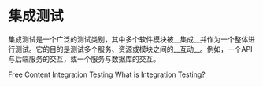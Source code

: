# 集成测试

集成测试是一个广泛的测试类别，其中多个软件模块被__集成__并作为一个整体进行测试。它的目的是测试多个服务、资源或模块之间的__互动__。例如，一个API与后端服务的交互，或一个服务与数据库的交互。

<ResourceGroupTitle>Free Content</ResourceGroupTitle>
<BadgeLink colorScheme='yellow' badgeText='Read' href='https://www.guru99.com/integration-testing.html'>Integration Testing</BadgeLink>
<BadgeLink badgeText='Watch' href='https://youtu.be/QYCaaNz8emY'>What is Integration Testing?</BadgeLink>
